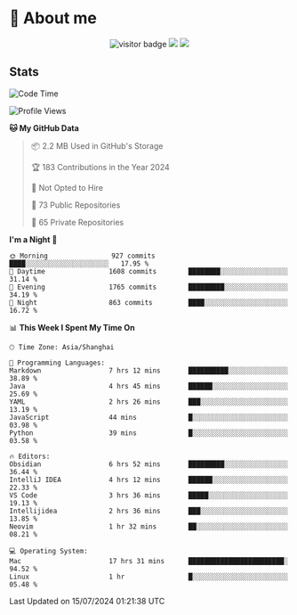 <!-- ![](https://youpai.roccoshi.top/img/20200804214216.png) -->

# 🧐 About me
 
<p align="center">
<img src="https://visitor-badge.laobi.icu/badge?page_id=Lincest.Lincest&title=hits" alt="visitor badge"/>
<a href="mailto:imroccoshi@gmail.com"><img src="https://img.shields.io/badge/gmail-imroccoshi%40gmail.com-red"></a>
<a href="https://blog.roccoshi.top"><img src="https://img.shields.io/badge/blog-roccoshi-green"></a>
</p>

## Stats

<!--START_SECTION:waka-->
![Code Time](http://img.shields.io/badge/Code%20Time-1%2C376%20hrs%2039%20mins-blue)

![Profile Views](http://img.shields.io/badge/Profile%20Views-1-blue)

**🐱 My GitHub Data** 

> 📦 2.2 MB Used in GitHub's Storage 
 > 
> 🏆 183 Contributions in the Year 2024
 > 
> 🚫 Not Opted to Hire
 > 
> 📜 73 Public Repositories 
 > 
> 🔑 65 Private Repositories 
 > 
**I'm a Night 🦉** 

```text
🌞 Morning                927 commits         ████░░░░░░░░░░░░░░░░░░░░░   17.95 % 
🌆 Daytime                1608 commits        ████████░░░░░░░░░░░░░░░░░   31.14 % 
🌃 Evening                1765 commits        █████████░░░░░░░░░░░░░░░░   34.19 % 
🌙 Night                  863 commits         ████░░░░░░░░░░░░░░░░░░░░░   16.72 % 
```


📊 **This Week I Spent My Time On** 

```text
🕑︎ Time Zone: Asia/Shanghai

💬 Programming Languages: 
Markdown                 7 hrs 12 mins       ██████████░░░░░░░░░░░░░░░   38.89 % 
Java                     4 hrs 45 mins       ██████░░░░░░░░░░░░░░░░░░░   25.69 % 
YAML                     2 hrs 26 mins       ███░░░░░░░░░░░░░░░░░░░░░░   13.19 % 
JavaScript               44 mins             █░░░░░░░░░░░░░░░░░░░░░░░░   03.98 % 
Python                   39 mins             █░░░░░░░░░░░░░░░░░░░░░░░░   03.58 % 

🔥 Editors: 
Obsidian                 6 hrs 52 mins       █████████░░░░░░░░░░░░░░░░   36.44 % 
IntelliJ IDEA            4 hrs 12 mins       ██████░░░░░░░░░░░░░░░░░░░   22.33 % 
VS Code                  3 hrs 36 mins       █████░░░░░░░░░░░░░░░░░░░░   19.13 % 
Intellijidea             2 hrs 36 mins       ███░░░░░░░░░░░░░░░░░░░░░░   13.85 % 
Neovim                   1 hr 32 mins        ██░░░░░░░░░░░░░░░░░░░░░░░   08.21 % 

💻 Operating System: 
Mac                      17 hrs 31 mins      ████████████████████████░   94.52 % 
Linux                    1 hr                █░░░░░░░░░░░░░░░░░░░░░░░░   05.48 % 
```


 Last Updated on 15/07/2024 01:21:38 UTC
<!--END_SECTION:waka-->


